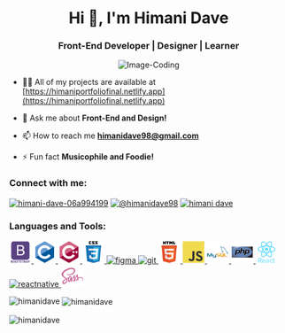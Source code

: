 <h1 align="center">Hi 👋, I'm Himani Dave</h1>
<h3 align="center">Front-End Developer | Designer | Learner</h3>
<div align="center">
<img alt="Image-Coding" width="500" src="https://cdn.dribbble.com/users/2413843/screenshots/14167682/media/d08653dc7f952ea4b49cc000102fd440.png?compress=1&resize=1600x1200"></img>
</div>


- 👨‍💻 All of my projects are available at [https://himaniportfoliofinal.netlify.app](https://himaniportfoliofinal.netlify.app)

- 💬 Ask me about **Front-End and Design!**

- 📫 How to reach me **himanidave98@gmail.com**

- ⚡ Fun fact **Musicophile and Foodie!**



<h3 align="left">Connect with me:</h3>
<p align="left">
<a href="https://linkedin.com/in/himani-dave-06a994199" target="blank"><img align="center" src="https://raw.githubusercontent.com/rahuldkjain/github-profile-readme-generator/master/src/images/icons/Social/linked-in-alt.svg" alt="himani-dave-06a994199" height="30" width="40" /></a>
<a href="https://medium.com/@himanidave98" target="blank"><img align="center" src="https://raw.githubusercontent.com/rahuldkjain/github-profile-readme-generator/master/src/images/icons/Social/medium.svg" alt="@himanidave98" height="30" width="40" /></a>
<a href="https://auth.geeksforgeeks.org/user/himani dave" target="blank"><img align="center" src="https://raw.githubusercontent.com/rahuldkjain/github-profile-readme-generator/master/src/images/icons/Social/geeks-for-geeks.svg" alt="himani dave" height="30" width="40" /></a>
</p>

<h3 align="left">Languages and Tools:</h3>
<p align="left"> <a href="https://getbootstrap.com" target="_blank"> <img src="https://raw.githubusercontent.com/devicons/devicon/master/icons/bootstrap/bootstrap-plain-wordmark.svg" alt="bootstrap" width="40" height="40"/> </a> <a href="https://www.cprogramming.com/" target="_blank"> <img src="https://raw.githubusercontent.com/devicons/devicon/master/icons/c/c-original.svg" alt="c" width="40" height="40"/> </a> <a href="https://www.w3schools.com/cpp/" target="_blank"> <img src="https://raw.githubusercontent.com/devicons/devicon/master/icons/cplusplus/cplusplus-original.svg" alt="cplusplus" width="40" height="40"/> </a> <a href="https://www.w3schools.com/css/" target="_blank"> <img src="https://raw.githubusercontent.com/devicons/devicon/master/icons/css3/css3-original-wordmark.svg" alt="css3" width="40" height="40"/> </a> <a href="https://www.figma.com/" target="_blank"> <img src="https://www.vectorlogo.zone/logos/figma/figma-icon.svg" alt="figma" width="40" height="40"/> </a> <a href="https://git-scm.com/" target="_blank"> <img src="https://www.vectorlogo.zone/logos/git-scm/git-scm-icon.svg" alt="git" width="40" height="40"/> </a> <a href="https://www.w3.org/html/" target="_blank"> <img src="https://raw.githubusercontent.com/devicons/devicon/master/icons/html5/html5-original-wordmark.svg" alt="html5" width="40" height="40"/> </a> <a href="https://developer.mozilla.org/en-US/docs/Web/JavaScript" target="_blank"> <img src="https://raw.githubusercontent.com/devicons/devicon/master/icons/javascript/javascript-original.svg" alt="javascript" width="40" height="40"/> </a> <a href="https://www.mysql.com/" target="_blank"> <img src="https://raw.githubusercontent.com/devicons/devicon/master/icons/mysql/mysql-original-wordmark.svg" alt="mysql" width="40" height="40"/> </a> <a href="https://www.php.net" target="_blank"> <img src="https://raw.githubusercontent.com/devicons/devicon/master/icons/php/php-original.svg" alt="php" width="40" height="40"/> </a> <a href="https://reactjs.org/" target="_blank"> <img src="https://raw.githubusercontent.com/devicons/devicon/master/icons/react/react-original-wordmark.svg" alt="react" width="40" height="40"/> </a> <a href="https://reactnative.dev/" target="_blank"> <img src="https://reactnative.dev/img/header_logo.svg" alt="reactnative" width="40" height="40"/> </a> <a href="https://sass-lang.com" target="_blank"> <img src="https://raw.githubusercontent.com/devicons/devicon/master/icons/sass/sass-original.svg" alt="sass" width="40" height="40"/> </a> </p>

<p><img align="left" src="https://github-readme-stats.vercel.app/api/top-langs?username=himanidave&show_icons=true&locale=en&layout=compact" alt="himanidave" /></p>

<p>&nbsp;<img align="center" src="https://github-readme-stats.vercel.app/api?username=himanidave&show_icons=true&locale=en" alt="himanidave" /></p>

<p><img align="center" src="https://github-readme-streak-stats.herokuapp.com/?user=himanidave&" alt="himanidave" /></p>
